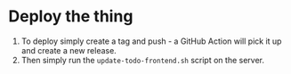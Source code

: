 # Deploy the thing

1. To deploy simply create a tag and push - a GitHub Action will pick it up and create a new release.
2. Then simply run the `update-todo-frontend.sh` script on the server.
